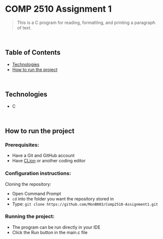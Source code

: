 # COMP 2510 Assignment 1
> This is a C program for reading, formatting, and printing a paragraph of text.

<br>

## Table of Contents
- [Technologies](#technologies)
- [How to run the project](#how-to-run-project)

<br>

## Technologies
* C

<br>

## <a id="how-to-run-project">How to run the project</a>
### Prerequisites:
- Have a Git and GitHub account
- Have [CLion](https://www.jetbrains.com/clion/download/#section=windows) or another coding editor

### Configuration instructions:

Cloning the repository:
- Open Command Prompt 
- `cd` into the folder you want the repository stored in
- Type: `git clone https://github.com/MonB003/Comp2510-Assignment1.git`


### Running the project:
- The program can be run directly in your IDE
- Click the Run button in the main.c file
